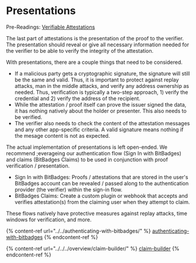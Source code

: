 # Presentations

Pre-Readings: [Verifiable Attestations](./)

The last part of attestations is the presentation of the proof to the verifier. The presentation should reveal or give all necessary information needed for the verifier to be able to verify the integrity of the attestation.

With presentations, there are a couple things that need to be considered.

* If a malicious party gets a cryptographic signature, the signature will still be the same and valid. Thus, it is important to protect against replay attacks, man in the middle attacks, and verify any address ownership as needed. Thus, verification is typically a two-step approach, 1) verify the credential and 2) verify the address of the recipient.
* While the attestation / proof itself can prove the issuer signed the data, it has nothing natively about the holder or presenter. This also needs to be verified.
* The verifier also needs to check the content of the attestation messages and any other app-specific criteria. A valid signature means nothing if the mesage content is not as expected.

The actual implementation of presentations is left open-ended. We recommend ;everageing our authentication flow (Sign In with BitBadges) and claims (BitBadges Claims) to be used in conjunction with proof verification / presentation.

* Sign In with BitBadges: Proofs / attestations that are stored in the user's BitBadges account can be revealed / passed along to the authentication provider (the verifier) within the sign-in flow.
* BitBadges Claims: Create a custom plugin or webhook that accepts and verifies attestation(s) from the claiming user when they attempt to claim.&#x20;

These flows natively have protective measures against replay attacks, time windows for verification, and more.

{% content-ref url="../../authenticating-with-bitbadges/" %}
[authenticating-with-bitbadges](../../authenticating-with-bitbadges/)
{% endcontent-ref %}

{% content-ref url="../../../overview/claim-builder/" %}
[claim-builder](../../../overview/claim-builder/)
{% endcontent-ref %}
